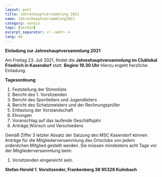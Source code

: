 ```yaml
---
layout: post
title: Jahreshauptversammlung 2021
name: Jahreshauptversammlung2021
category: verein
tags: [verein]
excerpt_separator: <!--mehr-->
lang: de
---
```


**Einladung zur Jahreshauptversammlung 2021**

Am Freitag 23. Juli 2021, findet die **Jahreshauptversammlung im Clublokal Friedrich in Kasendorf** statt. **Beginn 19.30 Uhr**  Hierzu ergeht herzliche Einladung.

<!--mehr-->

**Tagesordnung**:

1. Feststellung der Stimmliste
2. Bericht des 1. Vorsitzenden
3. Bericht des Sportleiters und Jugendleiters
4. Bericht des Schatzmeisters und der Rechnungsprüfer
5. Entlastung der Vorstandschaft
6. Ehrungen
7. Voranschlag auf das laufende Geschäftsjahr
8. Anträge,Wünsch und Verschiedens

Gemäß Ziffer 3 letzter Absatz der Satzung des MSC Kasendorf können Anträge für die Mitgliederversammlung des Ortsclubs von jedem 
ordenlichen Mitglied gestellt werden. Sie müssen mindestens acht Tage vor der Mitgliederversammlung beim
1. Vorsitzenden eingereicht sein.

**Stefan Herold 1. Vorsitzender, Frankenberg 38 95326 Kulmbach**
